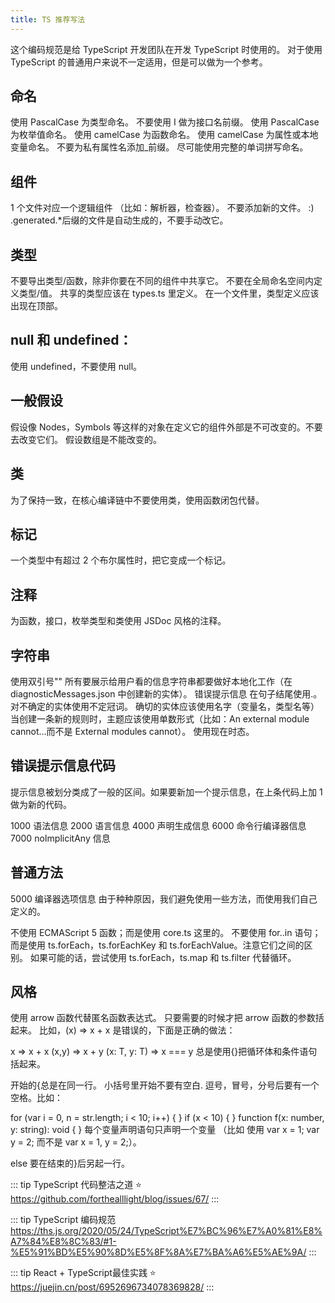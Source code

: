 ```yaml
---
title: TS 推荐写法
---
```


这个编码规范是给 TypeScript 开发团队在开发 TypeScript 时使用的。 对于使用 TypeScript 的普通用户来说不一定适用，但是可以做为一个参考。

## 命名

使用 PascalCase 为类型命名。
不要使用 I 做为接口名前缀。
使用 PascalCase 为枚举值命名。
使用 camelCase 为函数命名。
使用 camelCase 为属性或本地变量命名。
不要为私有属性名添加\_前缀。
尽可能使用完整的单词拼写命名。

## 组件

1 个文件对应一个逻辑组件 （比如：解析器，检查器）。
不要添加新的文件。 :)
.generated.\*后缀的文件是自动生成的，不要手动改它。

## 类型

不要导出类型/函数，除非你要在不同的组件中共享它。
不要在全局命名空间内定义类型/值。
共享的类型应该在 types.ts 里定义。
在一个文件里，类型定义应该出现在顶部。

## null 和 undefined：

使用 undefined，不要使用 null。

## 一般假设

假设像 Nodes，Symbols 等这样的对象在定义它的组件外部是不可改变的。不要去改变它们。
假设数组是不能改变的。

## 类

为了保持一致，在核心编译链中不要使用类，使用函数闭包代替。

## 标记

一个类型中有超过 2 个布尔属性时，把它变成一个标记。

## 注释

为函数，接口，枚举类型和类使用 JSDoc 风格的注释。

## 字符串

使用双引号""
所有要展示给用户看的信息字符串都要做好本地化工作（在 diagnosticMessages.json 中创建新的实体）。
错误提示信息
在句子结尾使用.。
对不确定的实体使用不定冠词。
确切的实体应该使用名字（变量名，类型名等）
当创建一条新的规则时，主题应该使用单数形式（比如：An external module cannot...而不是 External modules cannot）。
使用现在时态。

## 错误提示信息代码

提示信息被划分类成了一般的区间。如果要新加一个提示信息，在上条代码上加 1 做为新的代码。

1000 语法信息
2000 语言信息
4000 声明生成信息
6000 命令行编译器信息
7000 noImplicitAny 信息

## 普通方法

5000 编译器选项信息
由于种种原因，我们避免使用一些方法，而使用我们自己定义的。

不使用 ECMAScript 5 函数；而是使用 core.ts 这里的。
不要使用 for..in 语句；而是使用 ts.forEach，ts.forEachKey 和 ts.forEachValue。注意它们之间的区别。
如果可能的话，尝试使用 ts.forEach，ts.map 和 ts.filter 代替循环。

## 风格

使用 arrow 函数代替匿名函数表达式。
只要需要的时候才把 arrow 函数的参数括起来。
比如，(x) => x + x 是错误的，下面是正确的做法：

x => x + x
(x,y) => x + y
<T>(x: T, y: T) => x === y
总是使用{}把循环体和条件语句括起来。

开始的{总是在同一行。
小括号里开始不要有空白.
逗号，冒号，分号后要有一个空格。比如：

for (var i = 0, n = str.length; i < 10; i++) { }
if (x < 10) { }
function f(x: number, y: string): void { }
每个变量声明语句只声明一个变量
（比如 使用 var x = 1; var y = 2; 而不是 var x = 1, y = 2;）。

else 要在结束的}后另起一行。

::: tip
TypeScript 代码整洁之道 ⭐️
<https://github.com/forthealllight/blog/issues/67/>
:::


::: tip
TypeScript 编码规范
<https://ths.js.org/2020/05/24/TypeScript%E7%BC%96%E7%A0%81%E8%A7%84%E8%8C%83/#1-%E5%91%BD%E5%90%8D%E5%8F%8A%E7%BA%A6%E5%AE%9A/>
:::

::: tip
React + TypeScript最佳实践 ⭐️
<https://juejin.cn/post/6952696734078369828/>
:::
